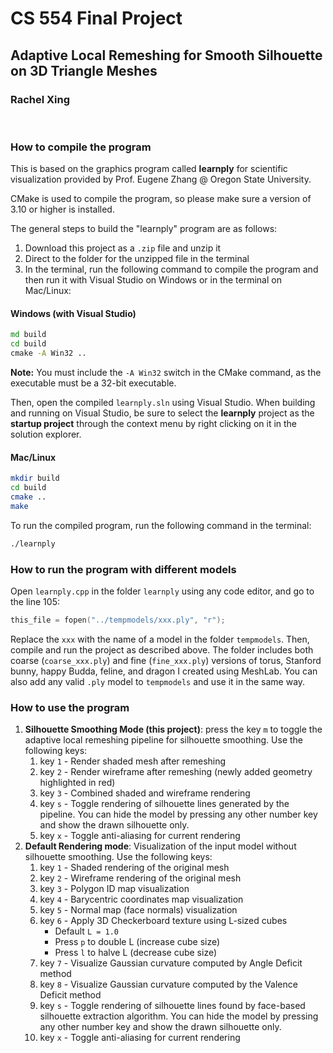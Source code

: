 # CS 554 Final Project

## Adaptive Local Remeshing for Smooth Silhouette on 3D Triangle Meshes

### Rachel Xing

&nbsp;
### How to compile the program
This is based on the graphics program called **learnply** for scientific visualization provided by Prof. Eugene Zhang @ Oregon State University.

CMake is used to compile the program, so please make sure a version of 3.10 or higher is installed.

The general steps to build the "learnply" program are as follows:
1. Download this project as a `.zip` file and unzip it
2. Direct to the folder for the unzipped file in the terminal
3. In the terminal, run the following command to compile the program and then run it with Visual Studio on Windows or in the terminal on Mac/Linux:
#### Windows (with Visual Studio)
```bat
md build
cd build
cmake -A Win32 ..
```
**Note:** You must include the `-A Win32` switch in the CMake command, as the executable must be a 32-bit executable.

Then, open the compiled `learnply.sln` using Visual Studio. When building and running on Visual Studio, be sure to select the **learnply** project 
as the **startup project** through the context menu by right clicking on it in the solution explorer.

#### Mac/Linux
```bash
mkdir build
cd build
cmake ..
make
```
To run the compiled program, run the following command in the terminal:
```bash
./learnply
```

### How to run the program with different models
Open `learnply.cpp` in the folder `learnply` using any code editor, and go to the line 105:
```C++
this_file = fopen("../tempmodels/xxx.ply", "r");
```
Replace the `xxx` with the name of a model in the folder `tempmodels`. Then, compile and run the project as described above.
The folder includes both coarse (`coarse_xxx.ply`) and fine (`fine_xxx.ply`) versions of torus, Stanford bunny, happy Budda, 
feline, and dragon I created using MeshLab. You can also add any valid `.ply` model to `tempmodels` and use it in the same way.

### How to use the program

1. **Silhouette Smoothing Mode (this project)**: press the key `m` to toggle the adaptive local remeshing pipeline for silhouette smoothing. Use the following keys:
   1. key `1` - Render shaded mesh after remeshing
   2. key `2` - Render wireframe after remeshing (newly added geometry highlighted in red)
   3. key `3` - Combined shaded and wireframe rendering
   4. key `s` - Toggle rendering of silhouette lines generated by the pipeline. You can hide the model by pressing any other number key and show the drawn silhouette only.
   5. key `x` - Toggle anti-aliasing for current rendering
2. **Default Rendering mode**: Visualization of the input model without silhouette smoothing. Use the following keys:
   1. key `1` - Shaded rendering of the original mesh
   2. key `2` - Wireframe rendering of the original mesh
   3. key `3` - Polygon ID map visualization
   4. key `4` - Barycentric coordinates map visualization
   5. key `5` - Normal map (face normals) visualization
   6. key `6` - Apply 3D Checkerboard texture using L-sized cubes
      - Default `L = 1.0`
      - Press `p` to double L (increase cube size)
      - Press `l` to halve L (decrease cube size)
   7. key `7` - Visualize Gaussian curvature computed by Angle Deficit method
   8. key `8` - Visualize Gaussian curvature computed by the Valence Deficit method
   8. key `s` - Toggle rendering of silhouette lines found by face-based silhouette extraction algorithm. You can hide the model by pressing any other number key and show the drawn silhouette only.
   9. key `x` - Toggle anti-aliasing for current rendering




